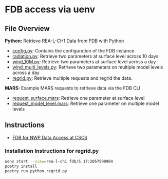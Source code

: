 # FDB access via uenv

## File Overview

**Python:** Retrieve REA-L-CH1 Data from FDB with Python
- [config.py](config.py): Contains the configuration of the FDB instance
- [radiation.py](radiation.py): Retrieve two parameters at surface level across 10 days
- [wind_10M.py](wind_10M.py): Retrieve two parameters at surface level across a day
- [wind_multi_levels.py](wind_multi_levels.py): Retrieve two parameters on multiple model levels across a day
- [regrid.py](regrid.py): Retrieve multiple requests and regrid the data.

**MARS:** Example MARS requests to retrieve data via the FDB CLI
- [request_surface.mars](request_surface.mars): Retrieve one parameter at surface level
- [request_model_level.mars](request_model_level.mars): Retrieve one parameter on multiple model levels

## Instructions
- [FDB for NWP Data Access at CSCS](https://meteoswiss.atlassian.net/wiki/x/poR-Ew)

### Installation Instructions for regrid.py

```sh
uenv start --view=rea-l-ch1 fdb/5.17:2057590964
poetry install
poetry run python regrid.py
```
